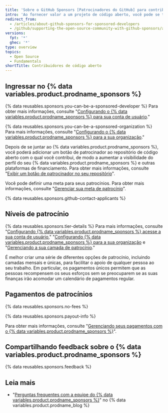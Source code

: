 ```yaml
---
title: 'Sobre o GitHub Sponsors [Patrocinadores do GitHub] para contribuidores de código aberto'
intro: 'Ao fornecer valor a um projeto de código aberto, você pode se tornar um contribuidor patrocinado para receber pagamentos pelo seu trabalho.'
redirect_from:
  - /articles/about-github-sponsors-for-sponsored-developers
  - /github/supporting-the-open-source-community-with-github-sponsors/about-github-sponsors-for-sponsored-developers
versions:
  fpt: '*'
  ghec: '*'
type: overview
topics:
  - Open Source
  - Fundamentals
shortTitle: Contribuidores de código aberto
---
```


## Ingressar no {% data variables.product.prodname_sponsors %}

{% data reusables.sponsors.you-can-be-a-sponsored-developer %} Para obter mais informações, consulte "[Configurando o {% data variables.product.prodname_sponsors %} para sua conta de usuário](/sponsors/receiving-sponsorships-through-github-sponsors/setting-up-github-sponsors-for-your-user-account)."

{% data reusables.sponsors.you-can-be-a-sponsored-organization %} Para mais informações, consulte "[Configurando o {% data variables.product.prodname_sponsors %} para a sua organização](/sponsors/receiving-sponsorships-through-github-sponsors/setting-up-github-sponsors-for-your-organization)."

Depois de se juntar ao {% data variables.product.prodname_sponsors %}, você poderá adicionar um botão de patrocinador ao repositório de código aberto com o qual você contribui, de modo a aumentar a visibilidade do perfil do seu {% data variables.product.prodname_sponsors %} e outras plataformas de financiamento. Para obter mais informações, consulte "[Exibir um botão de patrocinador no seu repositório](/articles/displaying-a-sponsor-button-in-your-repository)".

Você pode definir uma meta para seus patrocínios. Para obter mais informações, consulte "[Gerenciar sua meta de patrocínio](/sponsors/receiving-sponsorships-through-github-sponsors/managing-your-sponsorship-goal)".

{% data reusables.sponsors.github-contact-applicants %}

## Níveis de patrocínio

{% data reusables.sponsors.tier-details %} Para mais informações, consulte "[Configurando {% data variables.product.prodname_sponsors %} acesse a sua conta de usuário](/sponsors/receiving-sponsorships-through-github-sponsors/setting-up-github-sponsors-for-your-user-account)," "[Configurando {% data variables.product.prodname_sponsors %} para a sua organização](/sponsors/receiving-sponsorships-through-github-sponsors/setting-up-github-sponsors-for-your-organization) e "[Gerenciando a sua camada de patrocínio](/sponsors/receiving-sponsorships-through-github-sponsors/managing-your-sponsorship-tiers)."

É melhor criar uma série de diferentes opções de patrocínio, incluindo camadas mensais e únicas, para facilitar o apoio de qualquer pessoa ao seu trabalho. Em particular, os pagamentos únicos permitem que as pessoas recompensem os seus esforços sem se preocuparem se as suas finanças irão acomodar um calendário de pagamentos regular.

## Pagamentos de patrocínios

{% data reusables.sponsors.no-fees %}

{% data reusables.sponsors.payout-info %}

Para obter mais informações, consulte "[Gerenciando seus pagamentos com o {% data variables.product.prodname_sponsors %}](/sponsors/receiving-sponsorships-through-github-sponsors/managing-your-payouts-from-github-sponsors)".

## Compartilhando feedback sobre o {% data variables.product.prodname_sponsors %}

{% data reusables.sponsors.feedback %}

## Leia mais
- "[Perguntas frequentes com a equipe do {% data variables.product.prodname_sponsors %}](https://github.blog/2019-06-12-faq-with-the-github-sponsors-team/)" no {% data variables.product.prodname_blog %}

